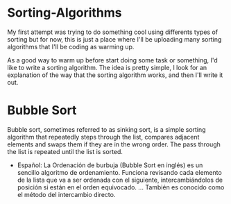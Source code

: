 # Sorting-Algorithms

My first attempt was trying to do something cool using differents types of sorting but for now, this is just a place where I'll be uploading many sorting algorithms that I'll be coding as warming up.

As a good way to warm up before start doing some task or something, I'd like to write a sorting algorithm. The idea is pretty simple, I look for an explanation of the way that the sorting algorithm works, and then I'll write it out.

# Bubble Sort
Bubble sort, sometimes referred to as sinking sort, is a simple sorting algorithm that repeatedly steps through the list, compares adjacent elements and swaps them if they are in the wrong order. The pass through the list is repeated until the list is sorted.
* Español:
La Ordenación de burbuja (Bubble Sort en inglés) es un sencillo algoritmo de ordenamiento. Funciona revisando cada elemento de la lista que va a ser ordenada con el siguiente, intercambiándolos de posición si están en el orden equivocado. ... También es conocido como el método del intercambio directo.
